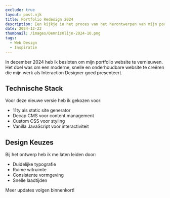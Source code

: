 ```yaml
---
exclude: true
layout: post.njk
title: Portfolio Redesign 2024
description: Een kijkje in het proces van het herontwerpen van mijn portfolio website met moderne technologie.
date: 2024-12-22
thumbnail: /images/DennisUlijn-2024-10.png
tags:
  - Web Design
  - Inspiratie
---
```


In december 2024 heb ik besloten om mijn portfolio website te vernieuwen. Het doel was om een moderne, snelle en onderhoudbare website te creëren die mijn werk als Interaction Designer goed presenteert.

## Technische Stack

Voor deze nieuwe versie heb ik gekozen voor:
- 11ty als static site generator
- Decap CMS voor content management
- Custom CSS voor styling
- Vanilla JavaScript voor interactiviteit

## Design Keuzes

Bij het ontwerp heb ik me laten leiden door:
- Duidelijke typografie
- Ruime witruimte
- Consistente vormgeving
- Snelle laadtijden

Meer updates volgen binnenkort!
